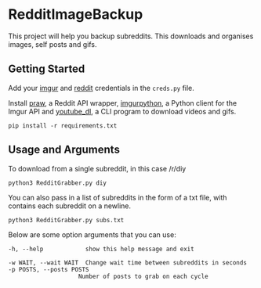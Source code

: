 # RedditImageBackup

This project will help you backup subreddits. This downloads and organises images, self posts and gifs.

## Getting Started

Add your [imgur](https://imgur.com/account/settings/apps) and [reddit](https://www.reddit.com/prefs/apps/) credentials in the `creds.py` file.

Install [praw](https://praw.readthedocs.io/en/latest/), a Reddit API wrapper, [imgurpython](https://github.com/Imgur/imgurpython), a Python client for the Imgur API and [youtube_dl](https://pypi.org/project/youtube_dl/), a CLI program to download videos and gifs.

    pip install -r requirements.txt

## Usage and Arguments
To download from a single subreddit, in this case /r/diy

    python3 RedditGrabber.py diy

You can also pass in a list of subreddits in the form of a txt file, with contains each subreddit on a newline.

    python3 RedditGrabber.py subs.txt

Below are some option arguments that you can use:

    -h, --help            show this help message and exit

    -w WAIT, --wait WAIT  Change wait time between subreddits in seconds
    -p POSTS, --posts POSTS
                        Number of posts to grab on each cycle
